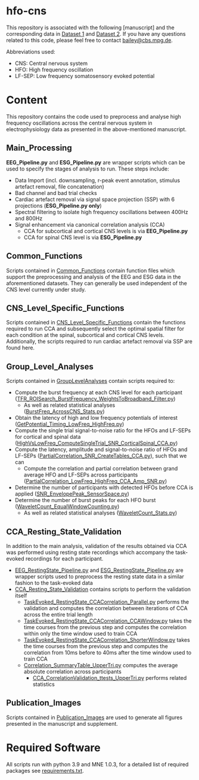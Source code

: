 # hfo-cns

This repository is associated with the following [manuscript] and the corresponding data in [Dataset 1](https://openneuro.org/datasets/ds004388) 
and [Dataset 2](https://openneuro.org/datasets/ds004389). If you have any questions related to this code, please feel free to 
contact [bailey@cbs.mpg.de](mailto:bailey@cbs.mpg.de).

Abbreviations used:
* CNS: Central nervous system
* HFO: High frequency oscillation
* LF-SEP: Low frequency somatosensory evoked potential


# Content
This repository contains the code used to preprocess and analyse high frequency oscillations 
across the central nervous system in electrophysiology data as presented in the above-mentioned manuscript.

## Main_Processing
**EEG_Pipeline.py** and **ESG_Pipeline.py** are wrapper scripts which can be used to specify the stages of analysis to
run. These steps include:
* Data Import (incl. downsampling, r-peak event annotation, stimulus artefact removal, file concatenation)
* Bad channel and bad trial checks
* Cardiac artefact removal via signal space projection (SSP) with 6 projections (**ESG_Pipeline.py only**)
* Spectral filtering to isolate high frequency oscillations between 400Hz and 800Hz
* Signal enhancement via canonical correlation analysis (CCA)
  * CCA for subcortical and cortical CNS levels is via **EEG_Pipeline.py**
  * CCA for spinal CNS level is via **ESG_Pipeline.py**

## Common_Functions
Scripts contained in [Common_Functions](Common_Functions) contain function files which support the preprocessing and analysis of the 
EEG and ESG data in the aforementioned datasets. They can generally be used independent of the CNS level currently
under study.

## CNS_Level_Specific_Functions
Scripts contained in [CNS_Level_Specific_Functions](CNS_Level_Specific_Functions) contain the functions required to run CCA and subsequently select
the optimal spatial filter for each condition at the spinal, subcortical and cortical CNS levels. Additionally, the 
scripts required to run cardiac artefact removal via SSP are found here.

## Group_Level_Analyses
Scripts contained in [GroupLevelAnalyses](Group_Level_Analyses) contain scripts required to:
* Compute the burst frequency at each CNS level for each participant ([TFR_ROISearch_BurstFrequency_WeightsToBroadband_Filter.py](GroupLevelAnalyses%2FTFR_ROISearch_BurstFrequency_WeightsToBroadband_Filter.py))
  * As well as related statistical analyses ([BurstFreq_AcrossCNS_Stats.py](GroupLevelAnalyses%2FBurstFreq_AcrossCNS_Stats.py))
* Obtain the latency of high and low frequency potentials of interest ([GetPotential_Timing_LowFreq_HighFreq.py](GroupLevelAnalyses%2FGetPotential_Timing_LowFreq_HighFreq.py))
* Compute the single trial signal-to-noise ratio for the HFOs and LF-SEPs for cortical and spinal data ([HighVsLowFreq_ComputeSingleTrial_SNR_CorticalSpinal_CCA.py](GroupLevelAnalyses%2FHighVsLowFreq_ComputeSingleTrial_SNR_CorticalSpinal_CCA.py))
* Compute the latency, amplitude and signal-to-noise ratio of HFOs and LF-SEPs ([PartialCorrelation_SNR_CreateTables_CCA.py](GroupLevelAnalyses%2FPartialCorrelation_SNR_CreateTables_CCA.py)), such that we can
  * Compute the correlation and partial correlation between grand average HFO and LF-SEPs across participants ([PartialCorrelation_LowFreq_HighFreq_CCA_Amp_SNR.py](GroupLevelAnalyses%2FPartialCorrelation_LowFreq_HighFreq_CCA_Amp_SNR.py))
* Determine the number of participants with detected HFOs before CCA is applied ([SNR_EnvelopePeak_SensorSpace.py](GroupLevelAnalyses%2FSNR_EnvelopePeak_SensorSpace.py))
* Determine the number of burst peaks for each HFO burst ([WaveletCount_EqualWindowCounting.py](GroupLevelAnalyses%2FWaveletCount_EqualWindowCounting.py))
  * As well as related statistical analyses ([WaveletCount_Stats.py](GroupLevelAnalyses%2FWaveletCount_Stats.py))

## CCA_Resting_State_Validation
In addition to the main analysis, validation of the results obtained via CCA was performed using resting state recordings
which accompany the task-evoked recordings for each participant. 
* [EEG_RestingState_Pipeline.py](EEG_RestingState_Pipeline.py) and [ESG_RestingState_Pipeline.py](ESG_RestingState_Pipeline.py) are 
wrapper scripts used to preprocess the resting state data in a similar fashion to the task-evoked data
* [CCA_Resting_State_Validation](CCA_Resting_State_Validation) contains scripts to perform the validation itself
  * [TaskEvoked_RestingState_CCACorrelation_Parallel.py](CCA_RestingStateValidation%2FTaskEvoked_RestingState_CCACorrelation_Parallel.py) performs
  the validation and computes the correlation between iterations of CCA across the entire trial length
  * [TaskEvoked_RestingState_CCACorrelation_CCAWindow.py](CCA_RestingStateValidation%2FTaskEvoked_RestingState_CCACorrelation_CCAWindow.py) takes the 
  time courses from the previous step and computes the correlation within only the time window used to train CCA
  * [TaskEvoked_RestingState_CCACorrelation_ShorterWindow.py](CCA_RestingStateValidation%2FTaskEvoked_RestingState_CCACorrelation_ShorterWindow.py) takes the 
  time courses from the previous step and computes the correlation from 10ms before to 40ms after the time window used to train CCA
  * [Correlation_SummaryTable_UpperTri.py](CCA_RestingStateValidation%2FCorrelation_SummaryTable_UpperTri.py) computes the average
  absolute correlation across participants
    * [CCA_CorrelationValidation_ttests_UpperTri.py](CCA_RestingStateValidation%2FCCA_CorrelationValidation_ttests_UpperTri.py) performs 
    related statistics

## Publication_Images
Scripts contained in [Publication_Images](Publication_Images) are used to generate all figures presented in the manuscript and supplement.

# Required Software
All scripts run with python 3.9 and MNE 1.0.3, for a detailed list of required packages see [requirements.txt](requirements.txt).
